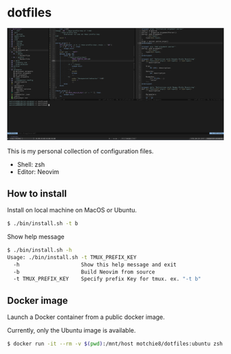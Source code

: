 # dotfiles

![Screenshot Image](docs/screenshot.png)

This is my personal collection of configuration files.

* Shell: zsh
* Editor: Neovim

## How to install

Install on local machine on MacOS or Ubuntu.

```sh
$ ./bin/install.sh -t b
```

Show help message
```sh
$ ./bin/install.sh -h
Usage: ./bin/install.sh -t TMUX_PREFIX_KEY
  -h                    Show this help message and exit
  -b                    Build Neovim from source
  -t TMUX_PREFIX_KEY    Specify prefix Key for tmux. ex. "-t b"
```

## Docker image
Launch a Docker container from a public docker image.

Currently, only the Ubuntu image is available.

```sh
$ docker run -it --rm -v $(pwd):/mnt/host motchie8/dotfiles:ubuntu zsh
```
